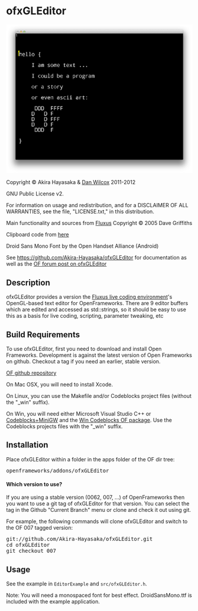 ofxGLEditor
===================================

![image](https://github.com/Akira-Hayasaka/ofxGLEditor/raw/master/doc/screenshot.png)

Copyright © Akira Hayasaka & [Dan Wilcox](http://danomatika.com) 2011-2012

GNU Public License v2.

For information on usage and redistribution, and for a DISCLAIMER OF ALL
WARRANTIES, see the file, "LICENSE.txt," in this distribution.

Main functionality and sources from [Fluxus](http://www.pawfal.org/fluxus/)
Copyright © 2005 Dave Griffiths

Clipboard code from [here](http://forum.openframeworks.cc/index.php?topic=2296.0)

Droid Sans Mono Font by the Open Handset Alliance (Android)

See https://github.com/Akira-Hayasaka/ofxGLEditor for documentation as well as the [OF forum post on ofxGLEditor](http://forum.openframeworks.cc/index.php/topic,10425.0.html)

Description
-----------

ofxGLEditor provides a version the [Fluxus live coding environment](http://www.pawfal.org/fluxus/)'s OpenGL-based text editor for OpenFrameworks. There are 9 editor buffers which are edited and accessed as std::strings, so it should be easy to use this as a basis for live coding, scripting, parameter tweaking, etc

Build Requirements
------------------

To use ofxGLEditor, first you need to download and install Open Frameworks. Development is against the latest version of Open Frameworks on github. Checkout a tag if you need an earlier, stable version.

[OF github repository](https://github.com/openframeworks/openFrameworks)

On Mac OSX, you will need to install Xcode.

On Linux, you can use the Makefile and/or Codeblocks project files (without the "_win" suffix).

On Win, you will need either Microsoft Visual Studio C++ or [Codeblocks+MiniGW](http://www.codeblocks.org/downloads/26) and the [Win Codeblocks OF package](http://www.openframeworks.cc/download). Use the Codeblocks projects files with the "_win" suffix.

Installation
------------

Place ofxGLEditor within a folder in the apps folder of the OF dir tree:
<pre>
openframeworks/addons/ofxGLEditor
</pre>

#### Which version to use?

If you are using a stable version (0062, 007, ...) of OpenFrameworks then you want to use a git tag of ofxGLEditor for that version. You can select the tag in the Github "Current Branch" menu or clone and check it out using git.

For example, the following commands will clone ofxGLEditor and switch to the OF 007 tagged version:
<pre>
git://github.com/Akira-Hayasaka/ofxGLEditor.git
cd ofxGLEditor
git checkout 007
</pre>

Usage
-----

See the example in `EditorExample` and `src/ofxGLEditor.h`.

Note: You will need a monospaced font for best effect. DroidSansMono.ttf is included with the example application.